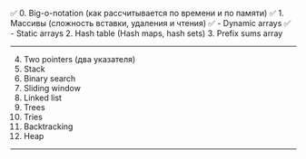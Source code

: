 ✅ 0. Big-o-notation (как рассчитывается по времени и по памяти)
✅ 1. Массивы (сложность вставки, удаления и чтения)
✅ - Dynamic arrays
✅ - Static arrays
2. Hash table (Hash maps, hash sets)
3. Prefix sums array

---------------------------------------------------------------

4. Two pointers (два указателя)
5. Stack
6. Binary search
7. Sliding window
8. Linked list
9. Trees
10. Tries 
11. Backtracking
12. Heap

---------------------------------------------------------------
